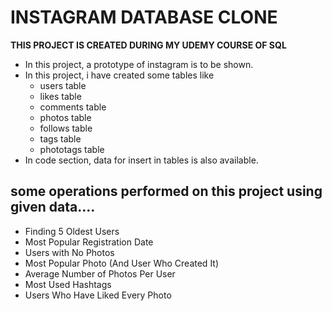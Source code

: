 # INSTAGRAM DATABASE CLONE

**THIS  PROJECT IS CREATED DURING MY UDEMY COURSE OF SQL**
 
 - In this project, a prototype of instagram is to be shown.
 - In this project, i have created some tables like
    - users table
    - likes table
    - comments table
    - photos table
    - follows table
    - tags table 
    - phototags table
 - In code section, data for insert in tables is also available.

## some operations performed on this project using given data....

 - Finding 5 Oldest Users
 - Most Popular Registration Date 
 - Users with No Photos
 - Most Popular Photo (And User Who Created It) 
 - Average Number of Photos Per User  
 - Most Used Hashtags
 - Users Who Have Liked Every Photo


